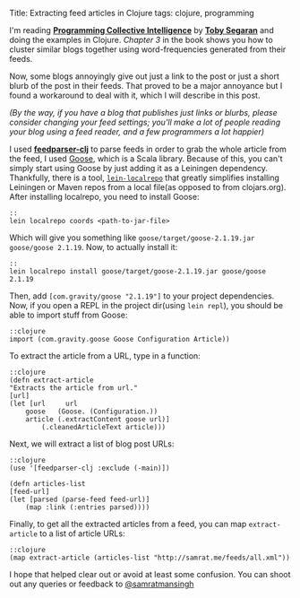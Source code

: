 Title: Extracting feed articles in Clojure
tags: clojure, programming

I'm reading [**Programming Collective Intelligence**][pci] by [**Toby Segaran**][kiwitobes] and doing the examples in Clojure. *Chapter 3* in the book shows you how to cluster similar blogs together using word-frequencies generated from their feeds. 

Now, some blogs annoyingly give out just a link to the post or just a short blurb of the post in their feeds. That proved to be a major annoyance but I found a workaround to deal with it, which I will describe in this post. 

*(By the way, if you have a blog that publishes just links or blurbs, please consider changing your feed settings; you'll make a lot of people reading your blog using a feed reader, and a few programmers a lot happier)*

I used [**feedparser-clj**][feedparser] to parse feeds in order to grab the whole article from the feed, I used [Goose][goose], which is a Scala library. Because of this, you can't simply start using Goose by just adding it as a Leiningen dependency. Thankfully, there is a tool, [`lein-localrepo`][localrepo] that greatly simplifies installing Leiningen or Maven repos from a local file(as opposed to from clojars.org). After installing localrepo, you need to install Goose:

	::
	lein localrepo coords <path-to-jar-file>

Which will give you something like `goose/target/goose-2.1.19.jar goose/goose 2.1.19`. Now, to actually install it:

	::
	lein localrepo install goose/target/goose-2.1.19.jar goose/goose 2.1.19

Then, add `[com.gravity/goose "2.1.19"]` to your project dependencies. Now, if you open a REPL in the project dir(using `lein repl`), you should be able to import stuff from Goose:

	::clojure
	import (com.gravity.goose Goose Configuration Article))

To extract the article from a URL, type in a function:

	::clojure
	(defn extract-article
	"Extracts the article from url."
	[url]
	(let [url     url
        goose   (Goose. (Configuration.))
        article (.extractContent goose url)]
			(.cleanedArticleText article)))

Next, we will extract a list of blog post URLs:

	::clojure
	(use '[feedparser-clj :exclude (-main)])

	(defn articles-list
	[feed-url]
	(let [parsed (parse-feed feed-url)]
		(map :link (:entries parsed))))

Finally, to get all the extracted articles from a feed, you can map `extract-article` to a list of article URLs:

	::clojure
	(map extract-article (articles-list "http://samrat.me/feeds/all.xml"))

I hope that helped clear out or avoid at least some confusion. You can shoot out any queries or feedback to [@samratmansingh][tweet]

[pci]: http://shop.oreilly.com/product/9780596529321.do
[kiwitobes]: http://kiwitobes.com/
[goose]: https://github.com/jiminoc/goose
[feedparser]: https://github.com/scsibug/feedparser-clj
[localrepo]: https://github.com/kumarshantanu/lein-localrepo
[tweet]: http://twitter.com/samratmansingh
